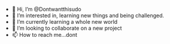 - 👋 Hi, I’m @Dontwantthisudo
- 👀 I’m interested in, learning new things and being challenged.
- 🌱 I’m currently learning a whole new world
- 💞️ I’m looking to collaborate on a new project
- 📫 How to reach me...dont

<!---
Dontwantthisudo/Dontwantthisudo is a ✨ special ✨ repository because its `README.md` (this file) appears on your GitHub profile.
You can click the Preview link to take a look at your changes.
--->
